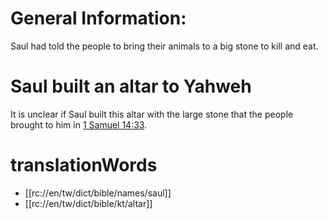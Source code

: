 # General Information:

Saul had told the people to bring their animals to a big stone to kill and eat.

# Saul built an altar to Yahweh

It is unclear if Saul built this altar with the large stone that the people brought to him in [1 Samuel 14:33](./33.md).

# translationWords

* [[rc://en/tw/dict/bible/names/saul]]
* [[rc://en/tw/dict/bible/kt/altar]]